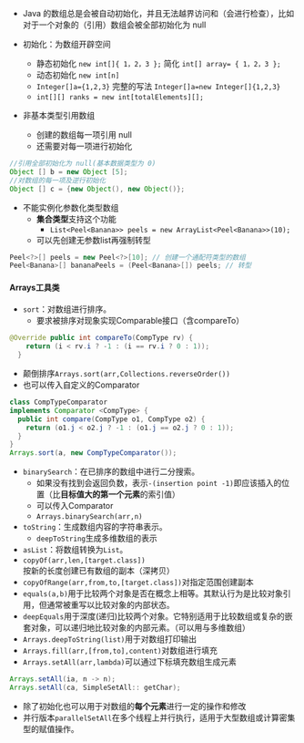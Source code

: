 
- Java 的数组总是会被自动初始化，并且无法越界访问和（会进行检查），比如对于一个对象的（引用）数组会被全部初始化为 null

- 初始化：为数组开辟空间
  - 静态初始化 `new int[]{ 1，2，3 };` 简化 `int[] array= { 1，2，3 };`
  - 动态初始化 `new int[n]`
  - `Integer[]a={1,2,3}` 完整的写法 `Integer[]a=new Integer[]{1,2,3}`
  - `int[][] ranks = new int[totalElements][];`

- 非基本类型引用数组
  - 创建的数组每一项引用 null
  - 还需要对每一项进行初始化
```java
//引用全部初始化为 null(基本数据类型为 0)
Object [] b = new Object [5];
//对数组的每一项及逆行初始化
Object [] c = {new Object(), new Object()};
```

- 不能实例化参数化类型数组
  - **集合类型**支持这个功能
    - `List<Peel<Banana>> peels = new ArrayList<Peel<Banana>>(10);`
  - 可以先创建无参数list再强制转型
```java
Peel<?>[] peels = new Peel<?>[10]; // 创建一个通配符类型的数组
Peel<Banana>[] bananaPeels = (Peel<Banana>[]) peels; // 转型
```

#### Arrays工具类

- `sort`：对数组进行排序。
  - 要求被排序对现象实现Comparable接口（含compareTo）
``` java
@Override public int compareTo(CompType rv) {
    return (i < rv.i ? -1 : (i == rv.i ? 0 : 1));
  }
```
- 颠倒排序`Arrays.sort(arr,Collections.reverseOrder())`
- 也可以传入自定义的Comparator
``` java
class CompTypeComparator
implements Comparator <CompType> {
  public int compare(CompType o1, CompType o2) {
    return (o1.j < o2.j ? -1 : (o1.j == o2.j ? 0 : 1));
  }
}
Arrays.sort(a, new CompTypeComparator());
```

- `binarySearch`：在已排序的数组中进行二分搜索。
  - 如果没有找到会返回负数，表示`-(insertion point -1)`即应该插入的位置（比**目标值大的第一个元素**的索引值）
  - 可以传入Comparator
  - `Arrays.binarySearch(arr,n)`
- `toString`：生成数组内容的字符串表示。
  - `deepToString`生成多维数组的表示
- `asList`：将数组转换为`List`。
- `copyOf(arr,len,[target.class])`按新的长度创建已有数组的副本（深拷贝）
- `copyOfRange(arr,from,to,[target.class])`对指定范围创建副本
- `equals(a,b)`用于比较两个对象是否在概念上相等。其默认行为是比较对象引用，但通常被重写以比较对象的内部状态。
- `deepEquals`用于深度(递归)比较两个对象。它特别适用于比较数组或复杂的嵌套对象，可以递归地比较对象的内部元素。（可以用与多维数组）
- `Arrays.deepToString(list)`用于对数组打印输出
- `Arrays.fill(arr,[from,to],content)`对数组进行填充
- `Arrays.setAll(arr,lambda)`可以通过下标填充数组生成元素
``` java
Arrays.setAll(ia, n -> n); 
Arrays.setAll(ca, SimpleSetAll:: getChar);
```
- 除了初始化也可以用于对数组的**每个元素**进行一定的操作和修改
- 并行版本`parallelSetAll`在多个线程上并行执行，适用于大型数组或计算密集型的赋值操作。